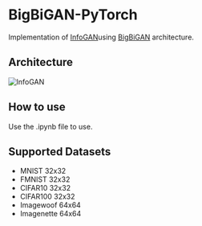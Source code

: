 # BigBiGAN-PyTorch

Implementation of [InfoGAN](https://arxiv.org/abs/1606.03657)using [BigBiGAN](https://arxiv.org/abs/1907.02544) architecture.

## Architecture
![InfoGAN](https://aiden.nibali.org/img/infogan_vs_gan_archs.svg)

<!-- ## Requirements
```
Python 3.6.9
PyTorch 1.6.0
Numpy 1.18.5
``` -->

<!-- ## Implementation

### Generator & Discriminator
![BigGAN](https://github.com/RKorzeniowski/BigBiGAN-PyTorch/blob/main/imgs/biggan_arch.jpg)

Both generator and discriminator follow architecture presented in the [BigGAN](https://arxiv.org/abs/1809.11096) paper 

### Encoder

The encoder is implemented as [RevNet](https://arxiv.org/abs/1901.09005) with few fully connected layers on top. -->

## How to use 
Use the .ipynb file to use.

## Supported Datasets
- MNIST 32x32
- FMNIST 32x32
- CIFAR10 32x32
- CIFAR100 32x32
- Imagewoof 64x64
- Imagenette 64x64

<!-- ## Samples

### CIFAR10

![CIFAR10](https://github.com/RKorzeniowski/BigBiGAN-PyTorch/blob/main/imgs/CIFAR10_sample.png)

### Imagewoof

![Imagewoof](https://github.com/RKorzeniowski/BigBiGAN-PyTorch/blob/main/imgs/imagewoof_sample.png)

## Acknowledgments
BigGAN https://github.com/taki0112/BigGAN-Tensorflow

RevNet https://github.com/google/revisiting-self-supervised

Tensorflow implementation of BigBiGAN https://github.com/LEGO999/BigBiGAN-TensorFlow2.0 -->
